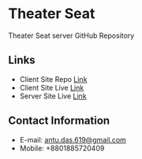 # Theater Seat

Theater Seat server GitHub Repository

## Links

- Client Site Repo [Link](https://github.com/antu619/theater-seat)
- Client Site Live [Link](https://theater-seat-9028b.web.app/)
- Server Site Live [Link](https://theater-seat-server.vercel.app/)


## Contact Information

- E-mail: antu.das.619@gmail.com
- Mobile: +8801885720409
